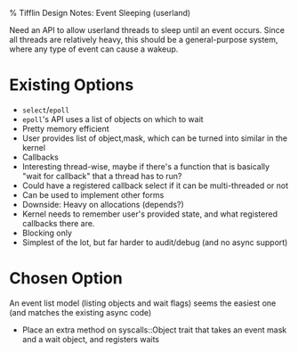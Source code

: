% Tifflin Design Notes: Event Sleeping (userland)

Need an API to allow userland threads to sleep until an event occurs. Since all threads are relatively heavy, this should be a general-purpose system, where any type of event can cause a wakeup.

# Existing Options
- `select`/`epoll`
 - `epoll`'s API uses a list of objects on which to wait
 - Pretty memory efficient
  - User provides list of object,mask, which can be turned into similar in the kernel
- Callbacks
 - Interesting thread-wise, maybe if there's a function that is basically "wait for callback" that a thread has to run?
 - Could have a registered callback select if it can be multi-threaded or not
 - Can be used to implement other forms
 - Downside: Heavy on allocations (depends?)
  - Kernel needs to remember user's provided state, and what registered callbacks there are.
- Blocking only
 - Simplest of the lot, but far harder to audit/debug (and no async support)

# Chosen Option
An event list model (listing objects and wait flags) seems the easiest one (and matches the existing async code)

- Place an extra method on syscalls::Object trait that takes an event mask and a wait object, and registers waits


<!--- vim: set ft=markdown: -->
